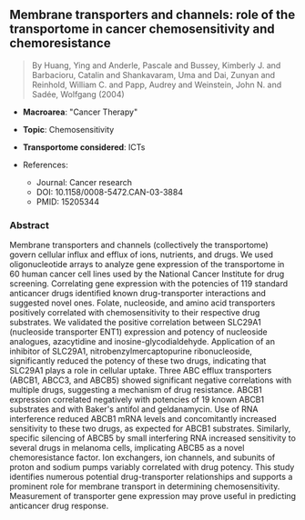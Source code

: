 ## Membrane transporters and channels: role of the transportome in cancer chemosensitivity and chemoresistance

> By Huang, Ying and Anderle, Pascale and Bussey, Kimberly J. and Barbacioru, Catalin and Shankavaram, Uma and Dai, Zunyan and Reinhold, William C. and Papp, Audrey and Weinstein, John N. and Sadée, Wolfgang (2004)

- **Macroarea**: "Cancer Therapy"
- **Topic**: Chemosensitivity
- **Transportome considered**: ICTs

- References:
  - Journal: Cancer research
  - DOI: 10.1158/0008-5472.CAN-03-3884
  - PMID: 15205344

### Abstract

Membrane transporters and channels (collectively the transportome) govern cellular influx and efflux of ions, nutrients, and drugs. We used oligonucleotide arrays to analyze gene expression of the transportome in 60 human cancer cell lines used by the National Cancer Institute for drug screening. Correlating gene expression with the potencies of 119 standard anticancer drugs identified known drug-transporter interactions and suggested novel ones. Folate, nucleoside, and amino acid transporters positively correlated with chemosensitivity to their respective drug substrates. We validated the positive correlation between SLC29A1 (nucleoside transporter ENT1) expression and potency of nucleoside analogues, azacytidine and inosine-glycodialdehyde. Application of an inhibitor of SLC29A1, nitrobenzylmercaptopurine ribonucleoside, significantly reduced the potency of these two drugs, indicating that SLC29A1 plays a role in cellular uptake. Three ABC efflux transporters (ABCB1, ABCC3, and ABCB5) showed significant negative correlations with multiple drugs, suggesting a mechanism of drug resistance. ABCB1 expression correlated negatively with potencies of 19 known ABCB1 substrates and with Baker's antifol and geldanamycin. Use of RNA interference reduced ABCB1 mRNA levels and concomitantly increased sensitivity to these two drugs, as expected for ABCB1 substrates. Similarly, specific silencing of ABCB5 by small interfering RNA increased sensitivity to several drugs in melanoma cells, implicating ABCB5 as a novel chemoresistance factor. Ion exchangers, ion channels, and subunits of proton and sodium pumps variably correlated with drug potency. This study identifies numerous potential drug-transporter relationships and supports a prominent role for membrane transport in determining chemosensitivity. Measurement of transporter gene expression may prove useful in predicting anticancer drug response.
